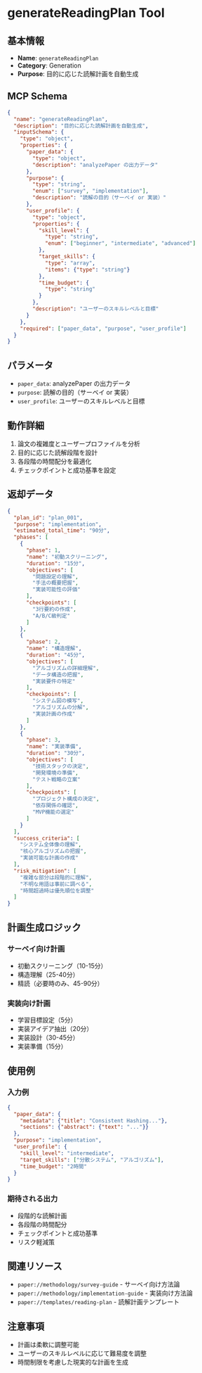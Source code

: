 # generateReadingPlan Tool

## 基本情報

- **Name**: `generateReadingPlan`
- **Category**: Generation
- **Purpose**: 目的に応じた読解計画を自動生成

## MCP Schema

```json
{
  "name": "generateReadingPlan",
  "description": "目的に応じた読解計画を自動生成",
  "inputSchema": {
    "type": "object",
    "properties": {
      "paper_data": {
        "type": "object",
        "description": "analyzePaper の出力データ"
      },
      "purpose": {
        "type": "string",
        "enum": ["survey", "implementation"],
        "description": "読解の目的（サーベイ or 実装）"
      },
      "user_profile": {
        "type": "object",
        "properties": {
          "skill_level": {
            "type": "string",
            "enum": ["beginner", "intermediate", "advanced"]
          },
          "target_skills": {
            "type": "array",
            "items": {"type": "string"}
          },
          "time_budget": {
            "type": "string"
          }
        },
        "description": "ユーザーのスキルレベルと目標"
      }
    },
    "required": ["paper_data", "purpose", "user_profile"]
  }
}
```

## パラメータ

- `paper_data`: analyzePaper の出力データ
- `purpose`: 読解の目的（サーベイ or 実装）
- `user_profile`: ユーザーのスキルレベルと目標

## 動作詳細

1. 論文の複雑度とユーザープロファイルを分析
2. 目的に応じた読解段階を設計
3. 各段階の時間配分を最適化
4. チェックポイントと成功基準を設定

## 返却データ

```json
{
  "plan_id": "plan_001",
  "purpose": "implementation",
  "estimated_total_time": "90分",
  "phases": [
    {
      "phase": 1,
      "name": "初動スクリーニング",
      "duration": "15分",
      "objectives": [
        "問題設定の理解",
        "手法の概要把握",
        "実装可能性の評価"
      ],
      "checkpoints": [
        "3行要約の作成",
        "A/B/C級判定"
      ]
    },
    {
      "phase": 2,
      "name": "構造理解",
      "duration": "45分",
      "objectives": [
        "アルゴリズムの詳細理解",
        "データ構造の把握",
        "実装要件の特定"
      ],
      "checkpoints": [
        "システム図の模写",
        "アルゴリズムの分解",
        "実装計画の作成"
      ]
    },
    {
      "phase": 3,
      "name": "実装準備",
      "duration": "30分",
      "objectives": [
        "技術スタックの決定",
        "開発環境の準備",
        "テスト戦略の立案"
      ],
      "checkpoints": [
        "プロジェクト構成の決定",
        "依存関係の確認",
        "MVP機能の選定"
      ]
    }
  ],
  "success_criteria": [
    "システム全体像の理解",
    "核心アルゴリズムの把握",
    "実装可能な計画の作成"
  ],
  "risk_mitigation": [
    "複雑な部分は段階的に理解",
    "不明な用語は事前に調べる",
    "時間超過時は優先順位を調整"
  ]
}
```

## 計画生成ロジック

### サーベイ向け計画
- 初動スクリーニング（10-15分）
- 構造理解（25-40分）
- 精読（必要時のみ、45-90分）

### 実装向け計画
- 学習目標設定（5分）
- 実装アイデア抽出（20分）
- 実装設計（30-45分）
- 実装準備（15分）

## 使用例

### 入力例
```json
{
  "paper_data": {
    "metadata": {"title": "Consistent Hashing..."},
    "sections": {"abstract": {"text": "..."}}
  },
  "purpose": "implementation",
  "user_profile": {
    "skill_level": "intermediate",
    "target_skills": ["分散システム", "アルゴリズム"],
    "time_budget": "2時間"
  }
}
```

### 期待される出力
- 段階的な読解計画
- 各段階の時間配分
- チェックポイントと成功基準
- リスク軽減策

## 関連リソース

- `paper://methodology/survey-guide` - サーベイ向け方法論
- `paper://methodology/implementation-guide` - 実装向け方法論
- `paper://templates/reading-plan` - 読解計画テンプレート

## 注意事項

- 計画は柔軟に調整可能
- ユーザーのスキルレベルに応じて難易度を調整
- 時間制限を考慮した現実的な計画を生成
